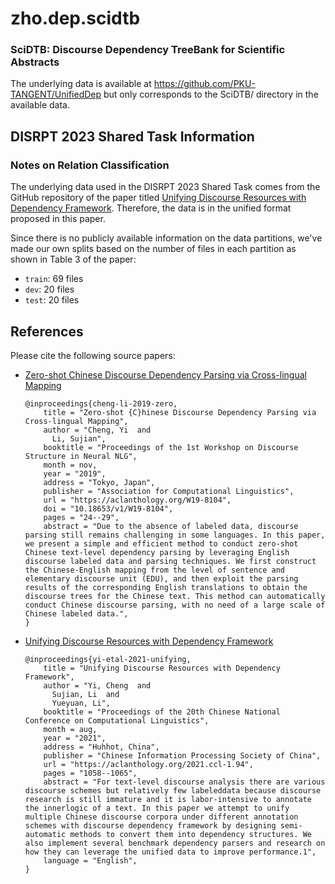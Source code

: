 # zho.dep.scidtb

### SciDTB: Discourse Dependency TreeBank for Scientific Abstracts

[//]: # (or UnifiedDep: Unified Chinese Dependency Discourse Datasets )

[//]: # ()
[//]: # (The unified Chinese discourse dependency dataset is now composed of **SciCDTB** developed by Peking University and **SU-CDTB_{dep}** converted from CDTB developed by Soochow University.)


The underlying data is available at https://github.com/PKU-TANGENT/UnifiedDep but only corresponds to the SciDTB/ directory in the available data.


## DISRPT 2023 Shared Task Information
### Notes on Relation Classification 
The underlying data used in the DISRPT 2023 Shared Task comes from the GitHub repository of the
paper titled [Unifying Discourse Resources with Dependency Framework](https://aclanthology.org/2021.ccl-1.94/). 
Therefore, the data is in the unified format proposed in this paper. 

Since there is no publicly available information on the data partitions, we've made our own splits
based on the number of files in each partition as shown in Table 3 of the paper:
- `train`: 69 files
- `dev`: 20 files
- `test`: 20 files



## References

Please cite the following source papers: 
- [Zero-shot Chinese Discourse Dependency Parsing via Cross-lingual Mapping](https://aclanthology.org/W19-8104/)
    ```
    @inproceedings{cheng-li-2019-zero,
        title = "Zero-shot {C}hinese Discourse Dependency Parsing via Cross-lingual Mapping",
        author = "Cheng, Yi  and
          Li, Sujian",
        booktitle = "Proceedings of the 1st Workshop on Discourse Structure in Neural NLG",
        month = nov,
        year = "2019",
        address = "Tokyo, Japan",
        publisher = "Association for Computational Linguistics",
        url = "https://aclanthology.org/W19-8104",
        doi = "10.18653/v1/W19-8104",
        pages = "24--29",
        abstract = "Due to the absence of labeled data, discourse parsing still remains challenging in some languages. In this paper, we present a simple and efficient method to conduct zero-shot Chinese text-level dependency parsing by leveraging English discourse labeled data and parsing techniques. We first construct the Chinese-English mapping from the level of sentence and elementary discourse unit (EDU), and then exploit the parsing results of the corresponding English translations to obtain the discourse trees for the Chinese text. This method can automatically conduct Chinese discourse parsing, with no need of a large scale of Chinese labeled data.",
    }
    ```
- [Unifying Discourse Resources with Dependency Framework](https://aclanthology.org/2021.ccl-1.94/)

    ```
    @inproceedings{yi-etal-2021-unifying,
        title = "Unifying Discourse Resources with Dependency Framework",
        author = "Yi, Cheng  and
          Sujian, Li  and
          Yueyuan, Li",
        booktitle = "Proceedings of the 20th Chinese National Conference on Computational Linguistics",
        month = aug,
        year = "2021",
        address = "Huhhot, China",
        publisher = "Chinese Information Processing Society of China",
        url = "https://aclanthology.org/2021.ccl-1.94",
        pages = "1058--1065",
        abstract = "For text-level discourse analysis there are various discourse schemes but relatively few labeleddata because discourse research is still immature and it is labor-intensive to annotate the innerlogic of a text. In this paper we attempt to unify multiple Chinese discourse corpora under different annotation schemes with discourse dependency framework by designing semi-automatic methods to convert them into dependency structures. We also implement several benchmark dependency parsers and research on how they can leverage the unified data to improve performance.1",
        language = "English",
    }
    ```
